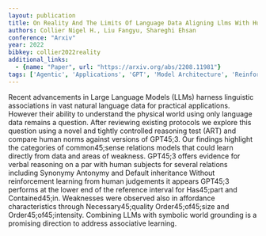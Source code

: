 ```yaml
---
layout: publication
title: On Reality And The Limits Of Language Data Aligning Llms With Human Norms
authors: Collier Nigel H., Liu Fangyu, Shareghi Ehsan
conference: "Arxiv"
year: 2022
bibkey: collier2022reality
additional_links:
  - {name: "Paper", url: "https://arxiv.org/abs/2208.11981"}
tags: ['Agentic', 'Applications', 'GPT', 'Model Architecture', 'Reinforcement Learning']
---
```

Recent advancements in Large Language Models (LLMs) harness linguistic associations in vast natural language data for practical applications. However their ability to understand the physical world using only language data remains a question. After reviewing existing protocols we explore this question using a novel and tightly controlled reasoning test (ART) and compare human norms against versions of GPT45;3. Our findings highlight the categories of common45;sense relations models that could learn directly from data and areas of weakness. GPT45;3 offers evidence for verbal reasoning on a par with human subjects for several relations including Synonymy Antonymy and Default inheritance Without reinforcement learning from human judgements it appears GPT45;3 performs at the lower end of the reference interval for Has45;part and Contained45;in. Weaknesses were observed also in affordance characteristics through Necessary45;quality Order45;of45;size and Order45;of45;intensity. Combining LLMs with symbolic world grounding is a promising direction to address associative learning.
